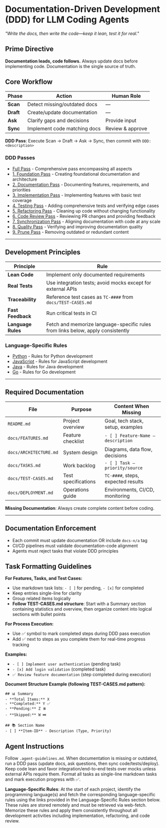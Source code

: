 # Documentation-Driven Development (DDD) for LLM Coding Agents
*"Write the docs, then write the code—keep it lean, test it for real."*

## Prime Directive
**Documentation leads, code follows.** Always update docs before implementing code. Documentation is the single source of truth.

## Core Workflow

| Phase | Action | Human Role |
|-------|--------|-----------|
| **Scan** | Detect missing/outdated docs | — |
| **Draft** | Create/update documentation | — |
| **Ask** | Clarify gaps and decisions | Provide input |
| **Sync** | Implement code matching docs | Review & approve |

**DDD Pass**: Execute Scan → Draft → Ask → Sync, then commit with `DDD: <description>`

### DDD Passes

- [Full Pass](https://raw.githubusercontent.com/ningsuhen/agent3d/main/passes/simplified/full_pass.md) - Comprehensive pass encompassing all aspects
- [1. Foundation Pass](https://raw.githubusercontent.com/ningsuhen/agent3d/main/passes/simplified/1_foundation_pass.md) - Creating foundational documentation and architecture
- [2. Documentation Pass](https://raw.githubusercontent.com/ningsuhen/agent3d/main/passes/simplified/2_documentation_pass.md) - Documenting features, requirements, and priorities
- [3. Implementation Pass](https://raw.githubusercontent.com/ningsuhen/agent3d/main/passes/simplified/3_implementation_pass.md) - Implementing features with basic test coverage
- [4. Testing Pass](https://raw.githubusercontent.com/ningsuhen/agent3d/main/passes/simplified/4_testing_pass.md) - Adding comprehensive tests and verifying edge cases
- [5. Refactoring Pass](https://raw.githubusercontent.com/ningsuhen/agent3d/main/passes/simplified/5_refactoring_pass.md) - Cleaning up code without changing functionality
- [6. Code Review Pass](https://raw.githubusercontent.com/ningsuhen/agent3d/main/passes/simplified/6_code_review_pass.md) - Reviewing PR changes and providing feedback
- [7. Synchronization Pass](https://raw.githubusercontent.com/ningsuhen/agent3d/main/passes/simplified/7_synchronization_pass.md) - Aligning documentation with code at any scale
- [8. Quality Pass](https://raw.githubusercontent.com/ningsuhen/agent3d/main/passes/simplified/8_quality_pass.md) - Verifying and improving documentation quality
- [9. Prune Pass](https://raw.githubusercontent.com/ningsuhen/agent3d/main/passes/simplified/9_prune_pass.md) - Removing outdated or redundant content

---

## Development Principles

| Principle | Rule |
|-----------|------|
| **Lean Code** | Implement only documented requirements |
| **Real Tests** | Use integration tests; avoid mocks except for external APIs |
| **Traceability** | Reference test cases as `TC-####` from `docs/TEST-CASES.md` |
| **Fast Feedback** | Run critical tests in CI |
| **Language Rules** | Fetch and memorize language-specific rules from links below, apply consistently |

### Language-Specific Rules

- [Python](https://raw.githubusercontent.com/ningsuhen/agent3d/main/rules/python.md) - Rules for Python development
- [JavaScript](https://raw.githubusercontent.com/ningsuhen/agent3d/main/rules/javascript.md) - Rules for JavaScript development
- [Java](https://raw.githubusercontent.com/ningsuhen/agent3d/main/rules/java.md) - Rules for Java development
- [Go](https://raw.githubusercontent.com/ningsuhen/agent3d/main/rules/go.md) - Rules for Go development

---

## Required Documentation

| File | Purpose | Content When Missing |
|------|---------|---------------------|
| `README.md` | Project overview | Goal, tech stack, setup, examples |
| `docs/FEATURES.md` | Feature checklist | `- [ ] Feature-Name — description` |
| `docs/ARCHITECTURE.md` | System design | Diagrams, data flow, decisions |
| `docs/TASKS.md` | Work backlog | `- [ ] Task — priority/source` |
| `docs/TEST-CASES.md` | Test specifications | `TC-####`, steps, expected results |
| `docs/DEPLOYMENT.md` | Operations guide | Environments, CI/CD, monitoring |

**Missing Documentation**: Always create complete content before coding.

---

## Documentation Enforcement
- Each commit must update documentation OR include `docs-n/a` tag
- CI/CD pipelines must validate documentation-code alignment
- Agents must reject tasks that violate DDD principles

## Task Formatting Guidelines

**For Features, Tasks, and Test Cases:**
- Use markdown task lists: `- [ ]` for pending, `- [x]` for completed
- Keep entries single-line for clarity
- Group related items logically
- **Follow TEST-CASES.md structure**: Start with a Summary section containing statistics and overview, then organize content into logical sections with bullet points

**For Process Execution:**
- Use ✅ symbol to mark completed steps during DDD pass execution
- Add ✅ next to steps as you complete them for real-time progress tracking

**Examples:**
- `- [ ] Implement user authentication` (pending task)
- `- [x] Add login validation` (completed task)
- `✅ Review feature documentation` (step completed during execution)

**Document Structure Example (following TEST-CASES.md pattern):**
```
## 📊 Summary
- **Total Items:** X
- **Completed:** Y ✅
- **Pending:** Z ⏸️
- **Skipped:** W ⏭️

## 📚 Section Name
- [ ] **Item-ID** - Description (Type, Priority)
```

## Agent Instructions
Follow `.agent-guidelines.md`. When documentation is missing or outdated, run a DDD pass (update docs, ask questions, then sync code/tests/deploy). Keep code lean and favor integration/end-to-end tests over mocks unless external APIs require them. Format all tasks as single-line markdown tasks and mark execution progress with ✅.

**Language-Specific Rules**: At the start of each project, identify the programming language(s) and fetch the corresponding language-specific rules using the links provided in the Language-Specific Rules section below. These rules are stored remotely and must be retrieved via web-fetch. Memorize these rules and apply them consistently throughout all development activities including implementation, refactoring, and code review.
